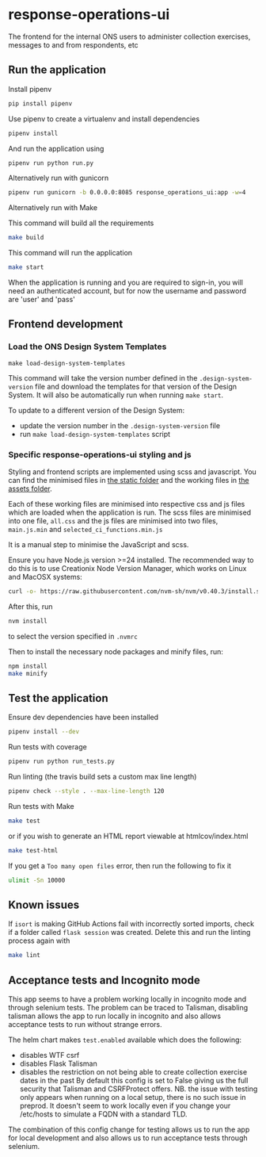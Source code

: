 # response-operations-ui

The frontend for the internal ONS users to administer collection exercises, messages to and from respondents, etc

## Run the application

Install pipenv

```bash
pip install pipenv
```

Use pipenv to create a virtualenv and install dependencies

```bash
pipenv install
```
And run the application using
```bash
pipenv run python run.py
```

Alternatively run with gunicorn

```bash
pipenv run gunicorn -b 0.0.0.0:8085 response_operations_ui:app -w=4
```

Alternatively run with Make

This command will build all the requirements

```bash
make build
```

This command will run the application

```bash
make start
```

When the application is running and you are required to sign-in, you will need an authenticated account,
but for now the username and password are 'user' and 'pass'

## Frontend development

### Load the ONS Design System Templates
```
make load-design-system-templates
```

This command will take the version number defined in the `.design-system-version` file and download the templates for that version of the Design System. It will also be automatically run when running `make start`.

To update to a different version of the Design System:
- update the version number in the `.design-system-version` file
- run `make load-design-system-templates` script

### Specific response-operations-ui styling and js
Styling and frontend scripts are implemented using scss and javascript. You can find the minimised files in 
[the static folder](response_operations_ui/static) and the working files in [the assets folder](response_operations_ui/assets).

Each of these working files are minimised into respective css and js files which are loaded when the application is run.
The scss files are minimised into one file, `all.css` and the js files are minimised into two files, `main.js.min` and 
`selected_ci_functions.min.js`

It is a manual step to minimise the JavaScript and scss.

Ensure you have Node.js version >=24 installed.  The recommended way to do this is to use Creationix Node Version Manager, which works on Linux and MacOSX systems:

```bash
curl -o- https://raw.githubusercontent.com/nvm-sh/nvm/v0.40.3/install.sh | bash
```

After this, run

```bash
nvm install
```

to select the version specified in `.nvmrc`

Then to install the necessary node packages and minify files, run:

```bash
npm install
make minify
```

## Test the application

Ensure dev dependencies have been installed

```bash
pipenv install --dev
```

Run tests with coverage

```bash
pipenv run python run_tests.py
```

Run linting (the travis build sets a custom max line length)

```bash
pipenv check --style . --max-line-length 120
```

Run tests with Make

```bash
make test
```

or if you wish to generate an HTML report viewable at htmlcov/index.html
```bash
make test-html
```

If you get a `Too many open files` error, then run the following to fix it

```bash
ulimit -Sn 10000
```

## Known issues
If `isort` is making GitHub Actions fail with incorrectly sorted imports, check if a folder called `flask session` was created. Delete this and run the linting process again with

```bash
make lint
```

## Acceptance tests and Incognito mode
This app seems to have a problem working locally in incognito mode and through selenium tests. The problem can be traced to Talisman, disabling talisman allows the app to run locally in incognito and also allows acceptance tests to run without strange errors.

The helm chart makes `test.enabled` available which does the following:
- disables WTF csrf
- disables Flask Talisman
- disables the restriction on not being able to create collection exercise dates in the past
By default this config is set to False giving us the full security that Talisman and CSRFProtect offers. NB. the issue with testing only appears when running on a local setup, there is no such issue in preprod. It doesn't seem to work locally even if you change your /etc/hosts to simulate a FQDN with a standard TLD.

The combination of this config change for testing allows us to run the app for local development and also allows us to run acceptance tests through selenium.
